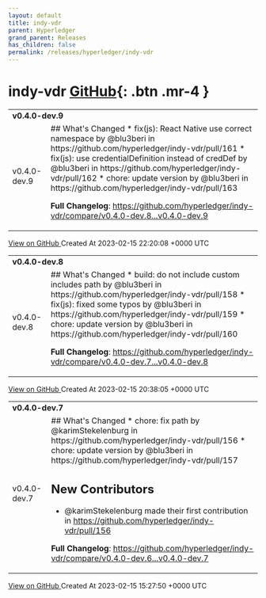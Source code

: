 ```yaml
---
layout: default
title: indy-vdr
parent: Hyperledger
grand_parent: Releases
has_children: false
permalink: /releases/hyperledger/indy-vdr
---
```


# indy-vdr <span class="fs-3 right-align">[GitHub](https://github.com/hyperledger/indy-vdr){: .btn .mr-4 }</span>


<div>
    <table>
        <tr>
            <td colspan="2">
                <b>
                    v0.4.0-dev.9
                </b>
            </td>
        </tr>
        <tr>
            <td>
                <span class="chip">
                    v0.4.0-dev.9
                </span>
            </td>
            <td>
                ## What's Changed
* fix(js): React Native use correct namespace by @blu3beri in https://github.com/hyperledger/indy-vdr/pull/161
* fix(js): use credentialDefinition instead of credDef by @blu3beri in https://github.com/hyperledger/indy-vdr/pull/162
* chore: update version by @blu3beri in https://github.com/hyperledger/indy-vdr/pull/163


**Full Changelog**: https://github.com/hyperledger/indy-vdr/compare/v0.4.0-dev.8...v0.4.0-dev.9
            </td>
        </tr>
    </table>
    <a href="https://github.com/hyperledger/indy-vdr/releases/tag/v0.4.0-dev.9" class=".btn">
        View on GitHub
    </a>
    <span class="right-align">
        Created At 2023-02-15 22:20:08 +0000 UTC
    </span>
</div>

<div>
    <table>
        <tr>
            <td colspan="2">
                <b>
                    v0.4.0-dev.8
                </b>
            </td>
        </tr>
        <tr>
            <td>
                <span class="chip">
                    v0.4.0-dev.8
                </span>
            </td>
            <td>
                ## What's Changed
* build: do not include custom includes path by @blu3beri in https://github.com/hyperledger/indy-vdr/pull/158
* fix(js): fixed some typos by @blu3beri in https://github.com/hyperledger/indy-vdr/pull/159
* chore: update version by @blu3beri in https://github.com/hyperledger/indy-vdr/pull/160


**Full Changelog**: https://github.com/hyperledger/indy-vdr/compare/v0.4.0-dev.7...v0.4.0-dev.8
            </td>
        </tr>
    </table>
    <a href="https://github.com/hyperledger/indy-vdr/releases/tag/v0.4.0-dev.8" class=".btn">
        View on GitHub
    </a>
    <span class="right-align">
        Created At 2023-02-15 20:38:05 +0000 UTC
    </span>
</div>

<div>
    <table>
        <tr>
            <td colspan="2">
                <b>
                    v0.4.0-dev.7
                </b>
            </td>
        </tr>
        <tr>
            <td>
                <span class="chip">
                    v0.4.0-dev.7
                </span>
            </td>
            <td>
                ## What's Changed
* chore: fix path by @karimStekelenburg in https://github.com/hyperledger/indy-vdr/pull/156
* chore: update version by @blu3beri in https://github.com/hyperledger/indy-vdr/pull/157

## New Contributors
* @karimStekelenburg made their first contribution in https://github.com/hyperledger/indy-vdr/pull/156

**Full Changelog**: https://github.com/hyperledger/indy-vdr/compare/v0.4.0-dev.6...v0.4.0-dev.7
            </td>
        </tr>
    </table>
    <a href="https://github.com/hyperledger/indy-vdr/releases/tag/v0.4.0-dev.7" class=".btn">
        View on GitHub
    </a>
    <span class="right-align">
        Created At 2023-02-15 15:27:50 +0000 UTC
    </span>
</div>

